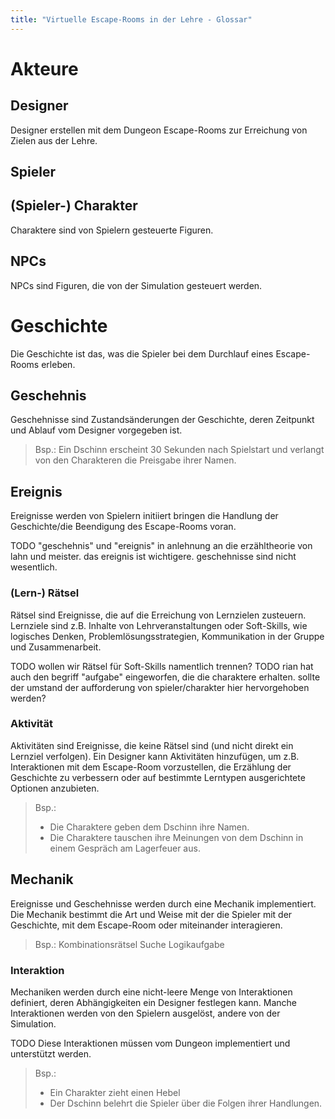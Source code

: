 ```yaml
---
title: "Virtuelle Escape-Rooms in der Lehre - Glossar"
---
```


# Akteure

## Designer

Designer erstellen mit dem Dungeon Escape-Rooms zur Erreichung von Zielen aus der Lehre.

## Spieler

## (Spieler-) Charakter

Charaktere sind von Spielern gesteuerte Figuren.

## NPCs

NPCs sind Figuren, die von der Simulation gesteuert werden.

# Geschichte

Die Geschichte ist das, was die Spieler bei dem Durchlauf eines Escape-Rooms erleben.

## Geschehnis

Geschehnisse sind Zustandsänderungen der Geschichte, deren Zeitpunkt und Ablauf vom Designer vorgegeben ist.

> Bsp.: Ein Dschinn erscheint 30 Sekunden nach Spielstart und verlangt von den Charakteren die Preisgabe ihrer Namen.

## Ereignis

Ereignisse werden von Spielern initiiert bringen die Handlung der Geschichte/die Beendigung des Escape-Rooms voran.

TODO "geschehnis" und "ereignis" in anlehnung an die erzähltheorie von lahn und meister. das ereignis ist wichtigere. geschehnisse sind nicht wesentlich.

### (Lern-) Rätsel

Rätsel sind Ereignisse, die auf die Erreichung von Lernzielen zusteuern. Lernziele sind z.B. Inhalte von Lehrveranstaltungen oder Soft-Skills, wie logisches Denken, Problemlösungsstrategien, Kommunikation in der Gruppe und Zusammenarbeit.

TODO wollen wir Rätsel für Soft-Skills namentlich trennen?
TODO rian hat auch den begriff "aufgabe" eingeworfen, die die charaktere erhalten. sollte der umstand der aufforderung von spieler/charakter hier hervorgehoben werden?

### Aktivität

Aktivitäten sind Ereignisse, die keine Rätsel sind (und nicht direkt ein Lernziel verfolgen). Ein Designer kann Aktivitäten hinzufügen, um z.B. Interaktionen mit dem Escape-Room vorzustellen, die Erzählung der Geschichte zu verbessern oder auf bestimmte Lerntypen ausgerichtete Optionen anzubieten.

> Bsp.:
> - Die Charaktere geben dem Dschinn ihre Namen.
> - Die Charaktere tauschen ihre Meinungen von dem Dschinn in einem Gespräch am Lagerfeuer aus.

## Mechanik

Ereignisse und Geschehnisse werden durch eine Mechanik implementiert. Die Mechanik bestimmt die Art und Weise mit der die Spieler mit der Geschichte, mit dem Escape-Room oder miteinander interagieren.

> Bsp.:
> Kombinationsrätsel
> Suche
> Logikaufgabe

### Interaktion

Mechaniken werden durch eine nicht-leere Menge von Interaktionen definiert, deren Abhängigkeiten ein Designer festlegen kann.
Manche Interaktionen werden von den Spielern ausgelöst, andere von der Simulation.

TODO Diese Interaktionen müssen vom Dungeon implementiert und unterstützt werden.

> Bsp.:
> - Ein Charakter zieht einen Hebel
> - Der Dschinn belehrt die Spieler über die Folgen ihrer Handlungen.

